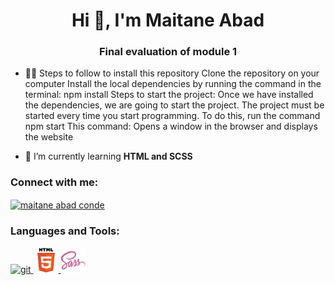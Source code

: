 <h1 align="center">Hi 👋, I'm Maitane Abad</h1>
<h3 align="center">Final evaluation of module 1</h3>


- 👨‍💻 Steps to follow to install this repository
Clone the repository on your computer Install the local dependencies by running the command in the terminal: npm install Steps to start the project: Once we have installed the dependencies, we are going to start the project. The project must be started every time you start programming. To do this, run the command npm start This command: Opens a window in the browser and displays the website

- 🌱 I’m currently learning **HTML and SCSS**

<h3 align="left">Connect with me:</h3>
<p align="left">
<a href="https://linkedin.com/in/maitane abad conde" target="blank"><img align="center" src="https://raw.githubusercontent.com/rahuldkjain/github-profile-readme-generator/master/src/images/icons/Social/linked-in-alt.svg" alt="maitane abad conde" height="30" width="40" /></a>
</p>

<h3 align="left">Languages and Tools:</h3>
<p align="left"> <a href="https://www.w3schools.com/css/" target="_blank"> </a> <a href="https://git-scm.com/" target="_blank"> <img src="https://www.vectorlogo.zone/logos/git-scm/git-scm-icon.svg" alt="git" width="40" height="40"/> </a> <a href="https://www.w3.org/html/" target="_blank"> <img src="https://raw.githubusercontent.com/devicons/devicon/master/icons/html5/html5-original-wordmark.svg" alt="html5" width="40" height="40"/> </a> <a href="https://sass-lang.com" target="_blank"> <img src="https://raw.githubusercontent.com/devicons/devicon/master/icons/sass/sass-original.svg" alt="sass" width="40" height="40"/> </a> </p>
